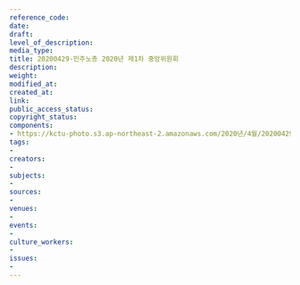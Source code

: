 ```yaml
---
reference_code: 
date: 
draft: 
level_of_description: 
media_type: 
title: 20200429-민주노총 2020년 제1차 중앙위원회
description: 
weight: 
modified_at: 
created_at: 
link: 
public_access_status: 
copyright_status: 
components:
- https://kctu-photo.s3.ap-northeast-2.amazonaws.com/2020년/4월/20200429-민주노총+2020년+제1차+중앙위원회/_DSC4446.jpg
tags:
- 
creators:
- 
subjects:
- 
sources:
- 
venues:
- 
events:
- 
culture_workers:
- 
issues:
- 
---
```

